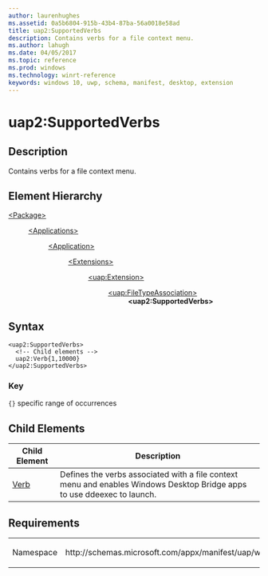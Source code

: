 ```yaml
---
author: laurenhughes
ms.assetid: 0a5b6804-915b-43b4-87ba-56a0018e58ad
title: uap2:SupportedVerbs
description: Contains verbs for a file context menu.
ms.author: lahugh
ms.date: 04/05/2017
ms.topic: reference
ms.prod: windows
ms.technology: winrt-reference
keywords: windows 10, uwp, schema, manifest, desktop, extension 
---
```


# uap2:SupportedVerbs

## Description
Contains verbs for a file context menu.

## Element Hierarchy
<dl>
<dt><a href="element-package.md">&lt;Package&gt;</a></dt>
<dd>
<dl>
<dt><a href="element-applications.md">&lt;Applications&gt;</a></dt>
<dd>
<dl>
<dt><a href="element-application.md">&lt;Application&gt;</a></dt>
<dd>
<dl>
<dt><a href="element-1-extensions.md">&lt;Extensions&gt;</a></dt>
<dd>
<dl>
<dt><a href="element-uap-extension.md">&lt;uap:Extension&gt;</a></dt>
<dd>
<dl>
<dt><a href="element-uap-FileTypeAssociation.md">&lt;uap:FileTypeAssociation&gt;</a></dt>
<dd><b>&lt;uap2:SupportedVerbs&gt;</b></dd>
</dl>
</dd>
</dl>
</dd>
</dl>
</dd>
</dl>
</dd>
</dl>
</dd>
</dl>


## Syntax
```syntax
<uap2:SupportedVerbs>
  <!-- Child elements -->
  uap2:Verb{1,10000}
</uap2:SupportedVerbs>

```

### Key
`{}` specific range of occurrences


## Child Elements
| Child Element | Description |
|---------------|-------------|
| [Verb](element-uap2-verb.md) | Defines the verbs associated with a file context menu and enables Windows Desktop Bridge apps to use ddeexec to launch. |

## Requirements

<table>
<colgroup>
<col width="50%" />
<col width="50%" />
</colgroup>
<tbody>
<tr class="odd">
<td><p>Namespace</p></td>
<td><p>http://schemas.microsoft.com/appx/manifest/uap/windows10/2</p></td>
</tr>
</tbody>
</table>